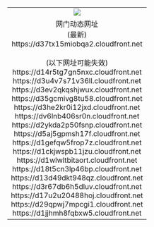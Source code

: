 ﻿<table>
  <tr></tr>
  <tr><td colspan=2 align=center><img src="https://d37tx15miobqa2.cloudfront.net/Up/oGate.jpg" /></td></tr>
  <tr><td colspan=2 align=center>网门动态网址<br/>(最新)
<br>https://d37tx15miobqa2.cloudfront.net
<br/><br/>(以下网址可能失效)
<br>https://d14r5tg7gn5nxc.cloudfront.net
<br>https://d3u4v7s71v36ll.cloudfront.net
<br>https://d3ev2qkqshjwux.cloudfront.net
<br>https://d35gcmivg8tu58.cloudfront.net
<br>https://d3he2kr0i12jxd.cloudfront.net
<br>https://dv6lnb406sr0n.cloudfront.net
<br>https://d2ykda2p50fsnp.cloudfront.net
<br>https://d5aj5gpmsh17f.cloudfront.net
<br>https://d1gefqw5frop7z.cloudfront.net
<br>https://d1ckjwspb11jzu.cloudfront.net
<br>https://d1wlwltbitaort.cloudfront.net
<br>https://d18t5cn3lp46bp.cloudfront.net
<br>https://d13d49dkt948qz.cloudfront.net
<br>https://d3r67db6h5dluv.cloudfront.net
<br>https://d17u2u20488hoj.cloudfront.net
<br>https://d29qpwj7mpcgi1.cloudfront.net
<br>https://d1jjhmh8fqbxw5.cloudfront.net
    </td>
  </tr>
</table>
